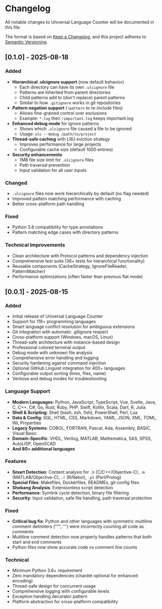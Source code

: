# Changelog

All notable changes to Universal Language Counter will be documented in this file.

The format is based on [Keep a Changelog](https://keepachangelog.com/en/1.0.0/),
and this project adheres to [Semantic Versioning](https://semver.org/spec/v2.0.0.html).

## [0.1.0] - 2025-08-18

### Added
- **Hierarchical .ulcignore support** (now default behavior)
  - Each directory can have its own `.ulcignore` file
  - Patterns are inherited from parent directories
  - Child patterns add to (don't replace) parent patterns
  - Similar to how `.gitignore` works in git repositories
- **Pattern negation support** (`!pattern` to re-include files)
  - Allows fine-grained control over exclusions
  - Example: `*.log` then `!important.log` keeps important.log
- **Enhanced debug mode** for ignore patterns
  - Shows which `.ulcignore` file caused a file to be ignored
  - Usage: `ulc --debug /path/to/project`
- **Thread-safe caching** with LRU eviction strategy
  - Improves performance for large projects
  - Configurable cache size (default 1000 entries)
- **Security enhancements**
  - 1MB file size limit for `.ulcignore` files
  - Path traversal prevention
  - Input validation for all user inputs

### Changed
- `.ulcignore` files now work hierarchically by default (no flag needed)
- Improved pattern matching performance with caching
- Better cross-platform path handling

### Fixed
- Python 3.8 compatibility for type annotations
- Pattern matching edge cases with directory patterns

### Technical Improvements
- Clean architecture with Protocol patterns and dependency injection
- Comprehensive test suite (36+ tests for hierarchical functionality)
- Reusable components (CacheStrategy, IgnoreFileReader, PatternMatcher)
- Performance optimizations (often faster than previous flat mode)

## [0.0.1] - 2025-08-15

### Added
- Initial release of Universal Language Counter
- Support for 119+ programming languages
- Smart language conflict resolution for ambiguous extensions
- Git integration with automatic .gitignore respect
- Cross-platform support (Windows, macOS, Linux)
- Thread-safe architecture with instance-based design
- Professional colored terminal output
- Debug mode with unknown file analysis
- Comprehensive error handling and logging
- Security hardening against command injection
- Optional GitHub Linguist integration for 400+ languages
- Configurable output sorting (lines, files, name)
- Verbose and debug modes for troubleshooting

### Language Support
- **Modern Languages**: Python, JavaScript, TypeScript, Vue, Svelte, Java, C, C++, C#, Go, Rust, Ruby, PHP, Swift, Kotlin, Scala, Dart, R, Julia
- **Shell & Scripting**: Shell (bash, zsh, fish), PowerShell, Perl, Lua  
- **Data & Config**: SQL, HTML, CSS, Markdown, YAML, JSON, XML, TOML, INI, Properties
- **Legacy Systems**: COBOL, FORTRAN, Pascal, Ada, Assembly, BASIC, Visual Basic
- **Domain-Specific**: VHDL, Verilog, MATLAB, Mathematica, SAS, SPSS, AutoLISP, OpenSCAD
- **And 80+ additional languages**

### Features
- **Smart Detection**: Content analysis for `.h` (C/C++/Objective-C), `.m` (MATLAB/Objective-C), `.r` (R/Rebol), `.pl` (Perl/Prolog)
- **Special Files**: Makefiles, Dockerfiles, READMEs, git config files
- **Shebang Analysis**: Extensionless script detection
- **Performance**: Symlink cycle detection, binary file filtering
- **Security**: Input validation, safe file handling, path traversal protection

### Fixed
- **Critical bug fix**: Python and other languages with symmetric multiline comment delimiters (""", ''') were incorrectly counting all code as comments
- Multiline comment detection now properly handles patterns that both start and end comments
- Python files now show accurate code vs comment line counts

### Technical
- Minimum Python 3.6+ requirement
- Zero mandatory dependencies (chardet optional for enhanced encoding)
- Thread-safe design for concurrent usage
- Comprehensive logging with configurable levels
- Exception handling decorator pattern
- Platform abstraction for cross-platform compatibility
